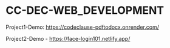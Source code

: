 # CC-DEC-WEB_DEVELOPMENT

Project1-Demo: https://codeclause-pdftodocx.onrender.com/

Project2-Demo - https://face-login101.netlify.app/
